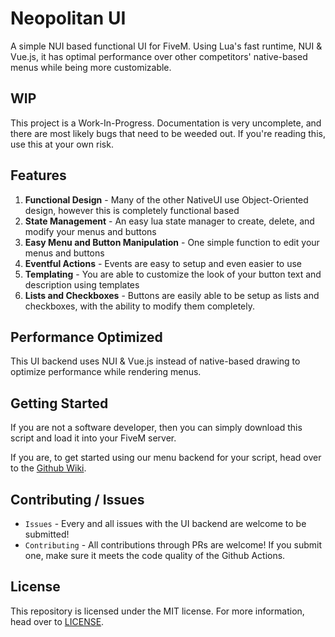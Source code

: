 # Neopolitan UI

A simple NUI based functional UI for FiveM. Using Lua's fast runtime, NUI & Vue.js, it has optimal performance over
other competitors' native-based menus while being more customizable.

## WIP

This project is a Work-In-Progress. Documentation is very uncomplete, and there are most likely bugs that need to be
weeded out. If you're reading this, use this at your own risk.

## Features

1. **Functional Design** - Many of the other NativeUI use Object-Oriented design, however this is completely functional based
2. **State Management** - An easy lua state manager to create, delete, and modify your menus and buttons
3. **Easy Menu and Button Manipulation** - One simple function to edit your menus and buttons
4. **Eventful Actions** - Events are easy to setup and even easier to use
5. **Templating** - You are able to customize the look of your button text and description using templates
6. **Lists and Checkboxes** - Buttons are easily able to be setup as lists and checkboxes, with the ability to modify them completely.

## Performance Optimized

This UI backend uses NUI & Vue.js instead of native-based drawing to optimize performance while rendering menus.

## Getting Started

If you are not a software developer, then you can simply download this script and load it into your FiveM server.

If you are, to get started using our menu backend for your script, head over to the
[Github Wiki](https://github.com/blockba5her/neo-ui/wiki).

## Contributing / Issues

* `Issues` - Every and all issues with the UI backend are welcome to be submitted!
* `Contributing` - All contributions through PRs are welcome! If you submit one, make sure it meets the code quality of the Github Actions.

## License

This repository is licensed under the MIT license. For more information, head over to
[LICENSE](https://github.com/blockba5her/neo-ui/blob/master/LICENSE).
